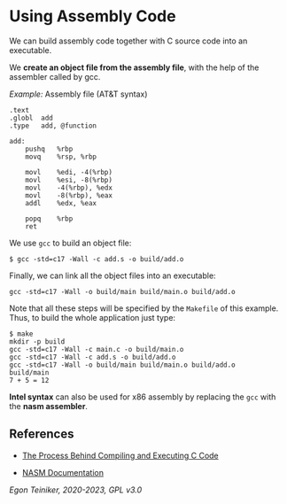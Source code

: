 # Using Assembly Code 

We can build assembly code together with C source code into an executable.

We **create an object file from the assembly file**, with the help of the assembler 
called by gcc.

_Example:_ Assembly file (AT&T syntax)
```
.text
.globl	add
.type	add, @function

add:
	pushq	%rbp
	movq	%rsp, %rbp

	movl	%edi, -4(%rbp)
	movl	%esi, -8(%rbp)
	movl	-4(%rbp), %edx
	movl	-8(%rbp), %eax
	addl	%edx, %eax
	
	popq	%rbp
	ret
```

We use `gcc` to build an object file:
```
$ gcc -std=c17 -Wall -c add.s -o build/add.o
```

Finally, we can link all the object files into an executable:
```
gcc -std=c17 -Wall -o build/main build/main.o build/add.o
```

Note that all these steps will be specified by the `Makefile` of this example.
Thus, to build the whole application just type:

```
$ make
mkdir -p build
gcc -std=c17 -Wall -c main.c -o build/main.o
gcc -std=c17 -Wall -c add.s -o build/add.o
gcc -std=c17 -Wall -o build/main build/main.o build/add.o
build/main
7 + 5 = 12
```

**Intel syntax** can also be used for x86 assembly by replacing the `gcc` with 
the **nasm assembler**.


## References

* [The Process Behind Compiling and Executing C Code](https://vitaminac.github.io/Compiling-Executing-C/)

* [NASM Documentation](https://www.nasm.us/docs.php)

*Egon Teiniker, 2020-2023, GPL v3.0*